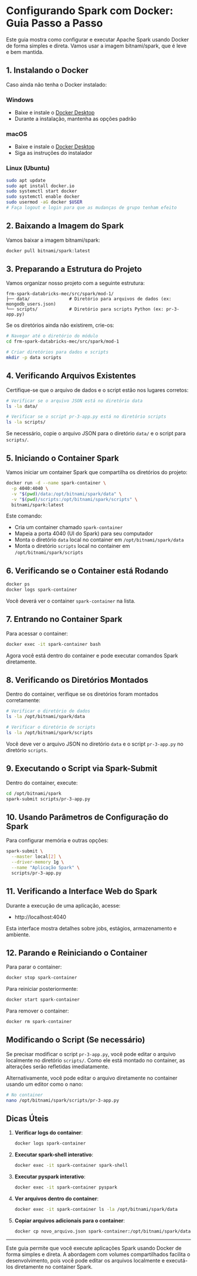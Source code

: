 # Configurando Spark com Docker: Guia Passo a Passo

Este guia mostra como configurar e executar Apache Spark usando Docker de forma simples e direta. Vamos usar a imagem bitnami/spark, que é leve e bem mantida.

## 1. Instalando o Docker

Caso ainda não tenha o Docker instalado:

### Windows
- Baixe e instale o [Docker Desktop](https://www.docker.com/products/docker-desktop)
- Durante a instalação, mantenha as opções padrão

### macOS
- Baixe e instale o [Docker Desktop](https://www.docker.com/products/docker-desktop)
- Siga as instruções do instalador

### Linux (Ubuntu)
```bash
sudo apt update
sudo apt install docker.io
sudo systemctl start docker
sudo systemctl enable docker
sudo usermod -aG docker $USER
# Faça logout e login para que as mudanças de grupo tenham efeito
```

## 2. Baixando a Imagem do Spark

Vamos baixar a imagem bitnami/spark:

```bash
docker pull bitnami/spark:latest
```

## 3. Preparando a Estrutura do Projeto

Vamos organizar nosso projeto com a seguinte estrutura:

```
frm-spark-databricks-mec/src/spark/mod-1/
├── data/               # Diretório para arquivos de dados (ex: mongodb_users.json)
└── scripts/            # Diretório para scripts Python (ex: pr-3-app.py)
```

Se os diretórios ainda não existirem, crie-os:

```bash
# Navegar até o diretório do módulo
cd frm-spark-databricks-mec/src/spark/mod-1

# Criar diretórios para dados e scripts
mkdir -p data scripts
```

## 4. Verificando Arquivos Existentes

Certifique-se que o arquivo de dados e o script estão nos lugares corretos:

```bash
# Verificar se o arquivo JSON está no diretório data
ls -la data/

# Verificar se o script pr-3-app.py está no diretório scripts
ls -la scripts/
```

Se necessário, copie o arquivo JSON para o diretório `data/` e o script para `scripts/`.

## 5. Iniciando o Container Spark

Vamos iniciar um container Spark que compartilha os diretórios do projeto:

```bash
docker run -d --name spark-container \
  -p 4040:4040 \
  -v "$(pwd)/data:/opt/bitnami/spark/data" \
  -v "$(pwd)/scripts:/opt/bitnami/spark/scripts" \
  bitnami/spark:latest
```

Este comando:
- Cria um container chamado `spark-container`
- Mapeia a porta 4040 (UI do Spark) para seu computador
- Monta o diretório `data` local no container em `/opt/bitnami/spark/data`
- Monta o diretório `scripts` local no container em `/opt/bitnami/spark/scripts`

## 6. Verificando se o Container está Rodando

```bash
docker ps
docker logs spark-container
```

Você deverá ver o container `spark-container` na lista.

## 7. Entrando no Container Spark

Para acessar o container:

```bash
docker exec -it spark-container bash
```

Agora você está dentro do container e pode executar comandos Spark diretamente.

## 8. Verificando os Diretórios Montados

Dentro do container, verifique se os diretórios foram montados corretamente:

```bash
# Verificar o diretório de dados
ls -la /opt/bitnami/spark/data

# Verificar o diretório de scripts
ls -la /opt/bitnami/spark/scripts
```

Você deve ver o arquivo JSON no diretório `data` e o script `pr-3-app.py` no diretório `scripts`.

## 9. Executando o Script via Spark-Submit

Dentro do container, execute:

```bash
cd /opt/bitnami/spark
spark-submit scripts/pr-3-app.py
```

## 10. Usando Parâmetros de Configuração do Spark

Para configurar memória e outras opções:

```bash
spark-submit \
  --master local[2] \
  --driver-memory 1g \
  --name "Aplicação Spark" \
  scripts/pr-3-app.py
```

## 11. Verificando a Interface Web do Spark

Durante a execução de uma aplicação, acesse:
- http://localhost:4040

Esta interface mostra detalhes sobre jobs, estágios, armazenamento e ambiente.

## 12. Parando e Reiniciando o Container

Para parar o container:
```bash
docker stop spark-container
```

Para reiniciar posteriormente:
```bash
docker start spark-container
```

Para remover o container:
```bash
docker rm spark-container
```

## Modificando o Script (Se necessário)

Se precisar modificar o script `pr-3-app.py`, você pode editar o arquivo localmente no diretório `scripts/`. Como ele está montado no container, as alterações serão refletidas imediatamente.

Alternativamente, você pode editar o arquivo diretamente no container usando um editor como o nano:

```bash
# No container
nano /opt/bitnami/spark/scripts/pr-3-app.py
```

## Dicas Úteis

1. **Verificar logs do container**:
   ```bash
   docker logs spark-container
   ```

2. **Executar spark-shell interativo**:
   ```bash
   docker exec -it spark-container spark-shell
   ```

3. **Executar pyspark interativo**:
   ```bash
   docker exec -it spark-container pyspark
   ```

4. **Ver arquivos dentro do container**:
   ```bash
   docker exec -it spark-container ls -la /opt/bitnami/spark/data
   ```

5. **Copiar arquivos adicionais para o container**:
   ```bash
   docker cp novo_arquivo.json spark-container:/opt/bitnami/spark/data/
   ```

---

Este guia permite que você execute aplicações Spark usando Docker de forma simples e direta. A abordagem com volumes compartilhados facilita o desenvolvimento, pois você pode editar os arquivos localmente e executá-los diretamente no container Spark.
